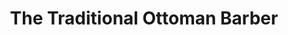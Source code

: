 ---
title: "The Traditional Ottoman Barber"
url: /hertford/the-traditional-ottoman-barber/
shop: Friseur
---